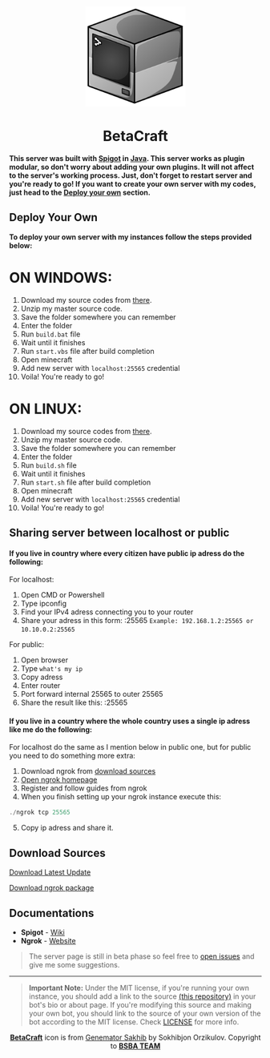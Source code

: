 <p align="center">
  <a href="https://t.me/bsba_group">
    <img src="assets/repo/betacraft.png" width="200" height="200">
  </a>
  <h1 align="center">BetaCraft</h1>
</p>

**This server was built with [Spigot](https://www.spigotmc.org/) in [Java](https://www.java.com/en/). This server works as plugin modular, so don't worry about adding your own plugins. It will not affect to the server's working process. Just, don't forget to restart server and you're ready to go!
If you want to create your own server with my codes, just head to the [Deploy your own](#deploy-your-own) section.**
 
## Deploy Your Own
**To deploy your own server with my instances follow the steps provided below:**

# ON WINDOWS:

1. Download my source codes from [there](#download-sources).
2. Unzip my master source code.
3. Save the folder somewhere you can remember
4. Enter the folder
5. Run `build.bat` file
6. Wait until it finishes
7. Run `start.vbs` file after build completion
8. Open minecraft
9. Add new server with `localhost:25565` credential
10. Voila! You're ready to go!

# ON LINUX:

1. Download my source codes from [there](#download-sources).
2. Unzip my master source code.
3. Save the folder somewhere you can remember
4. Enter the folder
5. Run `build.sh` file
6. Wait until it finishes
7. Run `start.sh` file after build completion
8. Open minecraft
9. Add new server with `localhost:25565` credential
10. Voila! You're ready to go!

## Sharing server between localhost or public

#### If you live in country where every citizen have public ip adress do the following:

For localhost:
1. Open CMD or Powershell
2. Type ipconfig
3. Find your IPv4 adress connecting you to your router
4. Share your adress in this form: <ip>:25565
`Example: 192.168.1.2:25565 or 10.10.0.2:25565`

For public:
1. Open browser
2. Type `what's my ip`
3. Copy adress
4. Enter router
5. Port forward internal 25565 to outer 25565
4. Share the result like this: <ip>:25565

#### If you live in a country where the whole country uses a single ip adress like me do the following:

For localhost do the same as I mention below in public one, but for public you need to do something more extra:
1. Download ngrok from [download sources](#download-sources)
2. <a href="https://ngrok.com/">Open ngrok homepage</a>
3. Register and follow guides from ngrok
4. When you finish setting up your ngrok instance execute this:
```powershell
./ngrok tcp 25565
```
5. Copy ip adress and share it.

## Download Sources
<a href="https://github.com/sakhib-orzklv/betacraft/archive/master.zip">Download Latest Update</a>

<a href="https://bin.equinox.io/c/4VmDzA7iaHb/ngrok-stable-windows-amd64.zip">Download ngrok package</a>

## Documentations
* **Spigot** - [Wiki](https://www.spigotmc.org/wiki/spigot/)
* **Ngrok** - [Website](https://ngrok.com/docs)

> The server page is still in beta phase so feel free to [open issues](https://github.com/sakhib-orzklv/betacraft/issues/new) and give me some suggestions.
---

> **Important Note:** Under the MIT license, if you're running your own instance, you should add a link to the source [(this repository)](https://github.com/sakhib-orzklv/betacraft) in your bot's bio or about page. If you're modifying this source and making your own bot, you should link to the source of your own version of the bot according to the MIT license. Check [LICENSE](LICENSE) for more info.

<p align="center">
    <a href="https://bsba.uz"><b>BetaCraft</b></a> icon is from <a href="https://t.me/sakhib_orzklv/">Genemator Sakhib</a> by Sokhibjon Orzikulov. Copyright to <a href="https://bsba.gq"><b>BSBA TEAM</b></a>
</p>
